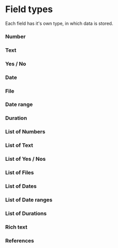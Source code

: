 # Field types

Each field has it's own type, in which data is stored.

### Number

### Text

### Yes / No

### Date

### File

### Date range

### Duration

### List of Numbers

### List of Text

### List of Yes / Nos

### List of Files

### List of Dates

### List of Date ranges

### List of Durations

### Rich text

### References
